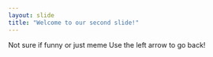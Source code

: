 ```yaml
---
layout: slide
title: "Welcome to our second slide!"
---
```

Not sure if funny or just meme
Use the left arrow to go back!
